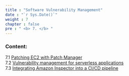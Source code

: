 ```yaml
---
title : "Software Vulnerability Management"
date : "`r Sys.Date()`"
weight : 7
chapter : false
pre : " <b> 7. </b> "
---
```


### Content:

7.1 [Patching EC2 with Patch Manager](./7.1/)\
7.2 [Vulnerability management for serverless applications](./7.2/)\
7.3 [Integrating Amazon Inspector into a CI/CD pipeline](./7.3)